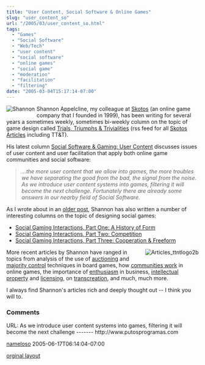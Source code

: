 ```yaml
---
title: "User Content, Social Software & Online Games"
slug: "user_content_so"
url: "/2005/03/user_content_so.html"
tags:
  - "Games"
  - "Social Software"
  - "Web/Tech"
  - "user content"
  - "social software"
  - "online games"
  - "social game"
  - "moderation"
  - "facilitation"
  - "filtering"
date: "2005-03-04T15:17:14-07:00"
---
```

<p> <img border="0" src="http://lifewithalacrity.blogs.com/photos/uncategorized/shannon.jpeg" title="Shannon" alt="Shannon" style="margin: 0px 5px 5px 0px; float: left;" />Shannon Appelcline, my colleague at <a href="http://www.skotos.net">Skotos</a> (an online game company that I founded in 1999), has been writing for
several years a sometimes weekly, sometimes bi-weekly column on the
topic of game design called <a href="http://www.skotos.net/articles/TTnT_.shtml">Trials, Triumphs &amp; Trivialities</a> (rss feed for all <a href="http://www.skotos.net/articles/index.xml">Skotos Articles</a> including TT&amp;T).</p>
<p>His latest column <a href="http://www.skotos.net/articles/TTnT_163.phtml">Social Software &amp; Gaming: User Content</a> discusses issues of user content and user facilitation that apply both online game communities and social software:</p>
<blockquote><p><em>...the more user content that we allow into games, the more
troubles we have separating the good from the bad, the signal from the
noise. As we introduce user content systems into games, filtering it will become the next challenge. Fortunately there are already some answers in our nearby field of Social Software.</em></p>
</blockquote><p>As I wrote about in an <a href="/2003/12/socialization_i.html">older post</a>, Shannon has also written a number of interesting columns on the topic of designing social games:</p>
<ul>
<li><a href="http://www.skotos.net/articles/TTnT_136.phtml">Social Gaming Interactions, Part One: A History of Form</a><br />
</li>
<li><a href="http://www.skotos.net/articles/TTnT_137.phtml">Social Gaming Interactions, Part Two: Competition</a></li>
<li><a href="http://www.skotos.net/articles/TTnT_138.phtml">Social Gaming Interactions, Part Three: Cooperation &amp; Freeform</a></li></ul>
<p><a href="http://www.skotos.net/articles/TTnT_.shtml"><img border="0" alt="Articles_ttntlogo2b" title="Articles_ttntlogo2b" src="http://lifewithalacrity.blogs.com/photos/uncategorized/articles_ttntlogo2b.gif" style="margin: 0px 0px 5px 5px; float: right;" /></a>More recent articles by Shannon have ranged in topics from analysis of the use of <a href="http://www.skotos.net/articles/TTnT_161.phtml">auctioning</a> and <a href="http://www.skotos.net/articles/TTnT_162.phtml">majority control</a> techniques in board games, how <a href="http://www.skotos.net/articles/TTnT_159.phtml">communities work</a> in online games, the importance of <a href="http://www.skotos.net/articles/TTnT_160.phtml">enthusiasm</a> in business, <a href="http://www.skotos.net/articles/TTnT_146.phtml">intellectual property</a> and <a href="http://www.skotos.net/articles/TTnT_157.phtml">licensing</a>, on <a href="http://www.skotos.net/articles/TTnT_151.phtml">transcreation,</a> and much, much more.</p>
<p>I always find Shannon's articles rich and deeply thought out -- I think you will to.</p>
<footer><h3>Comments</h3>
<div class="u-comment h-cite">
<p class="p-content p-name">URL:
As we introduce user content systems into games, filtering it will become the next challenge
-------
http://www.putosprogramas.com
</p>
<a class="u-author h-card" href="#">nameloso</a>
<time class="dt-published" datetime="2005-06-17T06:14:04-07:00">2005-06-17T06:14:04-07:00</time>
</div>
</footer>
<p class="previous"><a href="/previous/2005/03/user_content_so.html" rel="syndication">orginal layout</a></p>

